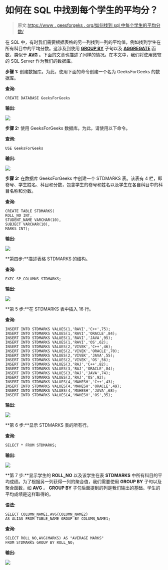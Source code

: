 # 如何在 SQL 中找到每个学生的平均分？

> 原文:[https://www . geesforgeks . org/如何找到 sql 中每个学生的平均分数/](https://www.geeksforgeeks.org/how-to-find-average-marks-of-each-student-in-sql/)

在 SQL 中，有时我们需要根据表格的另一列找到一列的平均值，例如找到学生在所有科目中的平均分数。这涉及到使用 [**GROUP BY**](https://www.geeksforgeeks.org/sql-group-by/) 子句以及 [**AGGREGATE**](https://www.geeksforgeeks.org/aggregate-functions-in-sql/#:~:text=In%20database%20management%20an%20aggregate,value%20of%20more%20significant%20meaning.) 函数，类似于 [**AVG**](https://www.geeksforgeeks.org/sql-functions-aggregate-scalar-functions/) 。下面的文章也描述了同样的情况。在本文中，我们将使用微软的 SQL Server 作为我们的数据库。

**步骤 1:** 创建数据库。为此，使用下面的命令创建一个名为 GeeksForGeeks 的数据库。

**查询:**

```
CREATE DATABASE GeeksForGeeks
```

**输出:**

![](img/3733976713629c35a73dbdf4e80fb07c.png)

**步骤 2:** 使用 GeeksForGeeks 数据库。为此，请使用以下命令。

**查询:**

```
USE GeeksForGeeks
```

**输出:**

![](img/a1390c899b2c41d0a72769789fa7af20.png)

**步骤 3:** 在数据库 GeeksForGeeks 中创建一个 STDMARKS 表。该表有 4 栏，即卷号、学生姓名、科目和分数，包含学生的卷号和姓名以及学生在各自科目中的科目名称和分数。

**查询:**

```
CREATE TABLE STDMARKS(
ROLL_NO INT,
STUDENT_NAME VARCHAR(10),
SUBJECT VARCHAR(10),
MARKS INT);
```

**输出:**

![](img/c5b9e4f69c147ce59f183a1cf77918ff.png)

**第四步:**描述表格 STDMARKS 的结构。

**查询:**

```
EXEC SP_COLUMNS STDMARKS;
```

**输出:**

![](img/1d62b609208a08b9781419959ffe55d2.png)

**第 5 步:**在 STDMARKS 表中插入 16 行。

**查询:**

```
INSERT INTO STDMARKS VALUES(1,'RAVI','C++',75);
INSERT INTO STDMARKS VALUES(1,'RAVI','ORACLE',84);
INSERT INTO STDMARKS VALUES(1,'RAVI','JAVA',95);
INSERT INTO STDMARKS VALUES(1,'RAVI','OS',62);
INSERT INTO STDMARKS VALUES(2,'VIVEK','C++',46);
INSERT INTO STDMARKS VALUES(2,'VIVEK','ORACLE',70);
INSERT INTO STDMARKS VALUES(2,'VIVEK','JAVA',55);
INSERT INTO STDMARKS VALUES(2,'VIVEK','OS',56);
INSERT INTO STDMARKS VALUES(3,'RAJ','C++',82);
INSERT INTO STDMARKS VALUES(3,'RAJ','ORACLE',84);
INSERT INTO STDMARKS VALUES(3,'RAJ','JAVA',74);
INSERT INTO STDMARKS VALUES(3,'RAJ','OS',92);
INSERT INTO STDMARKS VALUES(4,'MAHESH','C++',43);
INSERT INTO STDMARKS VALUES(4,'MAHESH','ORACLE',49);
INSERT INTO STDMARKS VALUES(4,'MAHESH','JAVA',68);
INSERT INTO STDMARKS VALUES(4,'MAHESH','OS',35);
```

**输出:**

![](img/1ba3f166c8e5a98402a52ba3f71b851f.png)

**第 6 步:**显示 STDMARKS 表的所有行。

**查询:**

```
SELECT * FROM STDMARKS;
```

**输出:**

![](img/f1e9b98522e32bfb1173e212e7c27e7b.png)

**第 7 步:**显示学生的 **ROLL_NO** 以及该学生在表 **STDMARKS** 中所有科目的平均成绩。为了根据另一列获得一列的聚合值，我们需要使用 **GROUP BY** 子句以及聚合函数，如 **AVG** 。 **GROUP BY** 子句后面提到的列是我们输出的基础。学生的平均成绩是这样取得的。

**语法:**

```
SELECT COLUMN_NAME1,AVG(COLUMN_NAME2)
AS ALIAS FROM TABLE_NAME GROUP BY COLUMN_NAME1;
```

**查询:**

```
SELECT ROLL_NO,AVG(MARKS) AS "AVERAGE MARKS"
FROM STDMARKS GROUP BY ROLL_NO;
```

**输出:**

![](img/250c433415210e239110928007f2a7f8.png)